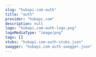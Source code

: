 ```yaml
---
slug: "hubapi-com-auth"
title: "auth"
provider: "hubapi.com"
description: null
logo: "hubapi.com-auth-logo.png"
logoMediaType: "image/png"
tags: []
stubs: "hubapi.com-auth-stubs.json"
swagger: "hubapi.com-auth-swagger.json"
---
```


